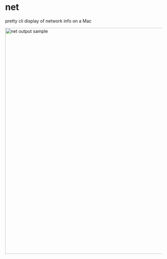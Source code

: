 # net
pretty cli display of network info on a Mac

<img width="727" alt="net output sample" src="https://github.com/PeteRichardson/net/assets/979694/87a4eeae-8f1e-42b2-96b5-cadcf16dac65">
